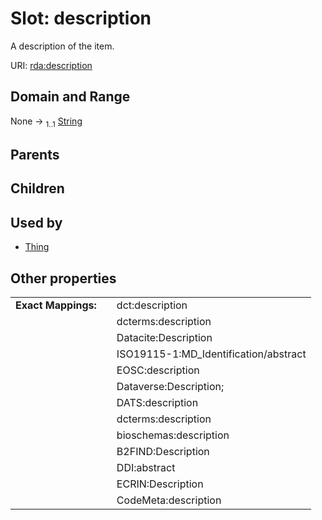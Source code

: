 
# Slot: description


A description of the item.

URI: [rda:description](https://example.org/rda/description)


## Domain and Range

None &#8594;  <sub>1..1</sub> [String](types/String.md)

## Parents


## Children


## Used by

 * [Thing](Thing.md)

## Other properties

|  |  |  |
| --- | --- | --- |
| **Exact Mappings:** | | dct:description |
|  | | dcterms:description |
|  | | Datacite:Description |
|  | | ISO19115-1:MD_Identification/abstract |
|  | | EOSC:description |
|  | | Dataverse:Description; |
|  | | DATS:description |
|  | | dcterms:description |
|  | | bioschemas:description |
|  | | B2FIND:Description |
|  | | DDI:abstract |
|  | | ECRIN:Description |
|  | | CodeMeta:description |

